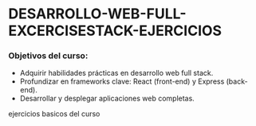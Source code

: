 # DESARROLLO-WEB-FULL-EXCERCISESTACK-EJERCICIOS

### **Objetivos del curso**:

- Adquirir habilidades prácticas en desarrollo web full stack.
- Profundizar en frameworks clave: React (front-end) y Express (back-end).
- Desarrollar y desplegar aplicaciones web completas.

ejercicios basicos del curso
